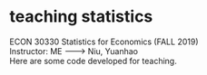 # teaching statistics
ECON 30330 Statistics for Economics (FALL 2019)  
Instructor: ME ---> Niu, Yuanhao  
Here are some code developed for teaching.
